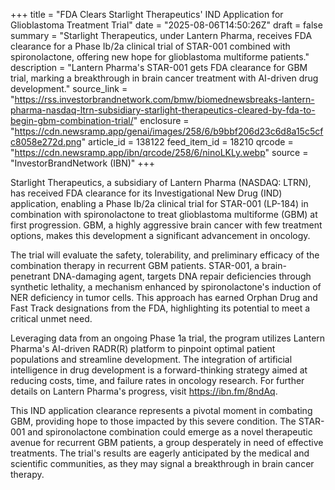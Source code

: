 +++
title = "FDA Clears Starlight Therapeutics' IND Application for Glioblastoma Treatment Trial"
date = "2025-08-06T14:50:26Z"
draft = false
summary = "Starlight Therapeutics, under Lantern Pharma, receives FDA clearance for a Phase Ib/2a clinical trial of STAR-001 combined with spironolactone, offering new hope for glioblastoma multiforme patients."
description = "Lantern Pharma's STAR-001 gets FDA clearance for GBM trial, marking a breakthrough in brain cancer treatment with AI-driven drug development."
source_link = "https://rss.investorbrandnetwork.com/bmw/biomednewsbreaks-lantern-pharma-nasdaq-ltrn-subsidiary-starlight-therapeutics-cleared-by-fda-to-begin-gbm-combination-trial/"
enclosure = "https://cdn.newsramp.app/genai/images/258/6/b9bbf206d23c6d8a15c5cfc8058e272d.png"
article_id = 138122
feed_item_id = 18210
qrcode = "https://cdn.newsramp.app/ibn/qrcode/258/6/ninoLKLy.webp"
source = "InvestorBrandNetwork (IBN)"
+++

<p>Starlight Therapeutics, a subsidiary of Lantern Pharma (NASDAQ: LTRN), has received FDA clearance for its Investigational New Drug (IND) application, enabling a Phase Ib/2a clinical trial for STAR-001 (LP-184) in combination with spironolactone to treat glioblastoma multiforme (GBM) at first progression. GBM, a highly aggressive brain cancer with few treatment options, makes this development a significant advancement in oncology.</p><p>The trial will evaluate the safety, tolerability, and preliminary efficacy of the combination therapy in recurrent GBM patients. STAR-001, a brain-penetrant DNA-damaging agent, targets DNA repair deficiencies through synthetic lethality, a mechanism enhanced by spironolactone's induction of NER deficiency in tumor cells. This approach has earned Orphan Drug and Fast Track designations from the FDA, highlighting its potential to meet a critical unmet need.</p><p>Leveraging data from an ongoing Phase 1a trial, the program utilizes Lantern Pharma's AI-driven RADR(R) platform to pinpoint optimal patient populations and streamline development. The integration of artificial intelligence in drug development is a forward-thinking strategy aimed at reducing costs, time, and failure rates in oncology research. For further details on Lantern Pharma's progress, visit <a href='https://ibn.fm/8ndAq' rel='nofollow' target='_blank'>https://ibn.fm/8ndAq</a>.</p><p>This IND application clearance represents a pivotal moment in combating GBM, providing hope to those impacted by this severe condition. The STAR-001 and spironolactone combination could emerge as a novel therapeutic avenue for recurrent GBM patients, a group desperately in need of effective treatments. The trial's results are eagerly anticipated by the medical and scientific communities, as they may signal a breakthrough in brain cancer therapy.</p>